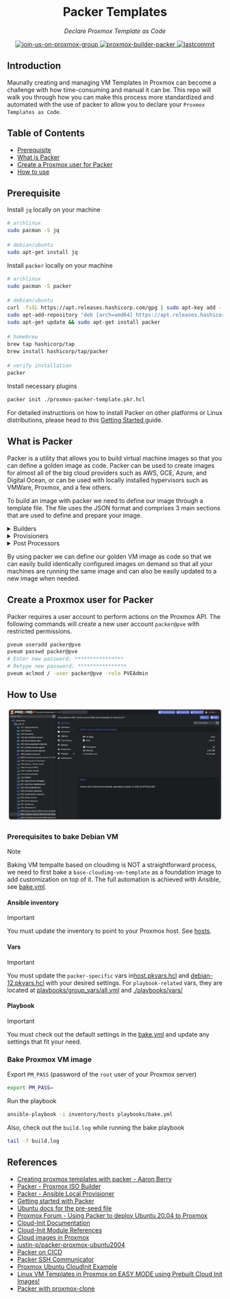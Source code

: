 <h1 align="center">Packer Templates</h1>
<p align="center">
    <em>Declare Proxmox Template as Code</em>
</p>
<p align="center">
    <a href="https://t.me/pve_zh">
        <img src="https://img.shields.io/badge/join-us%20on%20proxmox%20group-gray.svg?longCache=true&logo=proxmox&colorB=orange" alt="join-us-on-proxmox-group"/>
    </a>
    <a href="https://www.packer.io/plugins/builders/proxmox/">
        <img src="https://img.shields.io/badge/provider-proxmox%20builder-gray.svg?longCache=true&logo=packer&colorB=blueviolet" alt="proxmox-builder-packer"/>
    </a>
    <a href="https://github.com/TechProber/cloud-estate">
        <img src="https://img.shields.io/github/last-commit/TechProber/cloud-estate" alt="lastcommit"/>
    </a>
</p>

## Introduction

Maunally creating and managing VM Templates in Proxmox can become a challenge with how time-consuming and manual it can be. This repo will walk you through how you can make this process more standardized and automated with the use of packer to allow you to declare your `Proxmox Templates as Code`.

## Table of Contents

- [Prerequisite](#prerequisite)
- [What is Packer](#what-is-packer)
- [Create a Proxmox user for Packer](#create-proxmox-user-for-packer)
- [How to use](#how-to-use)

## Prerequisite

Install `jq` locally on your machine

```bash
# archlinux
sudo pacman -S jq

# debian/ubuntu
sudo apt-get install jq
```

Install `packer` locally on your machine

```bash
# archlinux
sudo pacman -S packer

# debian/ubuntu
curl -fsSL https://apt.releases.hashicorp.com/gpg | sudo apt-key add -
sudo apt-add-repository "deb [arch=amd64] https://apt.releases.hashicorp.com $(lsb_release -cs) main"
sudo apt-get update && sudo apt-get install packer

# homebrew
brew tap hashicorp/tap
brew install hashicorp/tap/packer

# verify installation
packer
```

Install necessary plugins

```bash
packer init ./proxmox-packer-template.pkr.hcl
```

For detailed instructions on how to install Packer on other platforms or Linux distributions, please head to this [ Getting Started ](https://learn.hashicorp.com/tutorials/packer/get-started-install-cli) guide.

## What is Packer

Packer is a utility that allows you to build virtual machine images so that you can define a golden image as code. Packer can be used to create images for almost all of the big cloud providers such as AWS, GCE, Azure, and Digital Ocean, or can be used with locally installed hypervisors such as VMWare, Proxmox, and a few others.

To build an image with packer we need to define our image through a template file. The file uses the JSON format and comprises 3 main sections that are used to define and prepare your image.

<details><summary>Builders</summary>

</br>

> Builders: Components of Packer that are able to create a machine image for a single platform. A builder is invoked as part of a build in order to create the actual resulting images.

</details>

<details><summary>Provisioners</summary>

</br>

> Provisioners: Install and configure software within a running machine prior to that machine being turned into a static image. Example provisioners include shell scripts, Chef, Puppet, etc.

</details>

<details><summary>Post Processors</summary>

</br>

> Provisioners: Install and configure software within a running machine prior to that machine being turned into a static image. Example provisioners include shell scripts, Chef, Puppet, etc.

</details>

By using packer we can define our golden VM image as code so that we can easily build identically configured images on demand so that all your machines are running the same image and can also be easily updated to a new image when needed.

## Create a Proxmox user for Packer

Packer requires a user account to perform actions on the Proxmox API. The following commands will create a new user account `packer@pve` with restricted permissions.

```bash
pveum useradd packer@pve
pveum passwd packer@pve
# Enter new password: ****************
# Retype new password: ****************
pveum aclmod / -user packer@pve -role PVEAdmin
```

## How to Use

![](https://github.com/TechProber/cloud-estate/blob/master/packer-templates/assets/screenshot.png?raw=true)

### Prerequisites to bake Debian VM

> [!NOTE]
> Baking VM tempalte based on cloudimg is NOT a straightforward process, we need to first bake a `base-cloudimg-vm-template` as a foundation image to add customization on top of it. The full automation is achieved with Ansible, see [bake.yml](./playbooks/bake.yml).

#### Ansible inventory

> [!IMPORTANT]
> You must update the inventory to point to your Proxmox host. See [hosts](./inventory/hosts).

#### Vars

> [!IMPORTANT]
> You must update the `packer-specific` vars in[host.pkvars.hcl](./vars/host.pkvars.hcl) and [debian-12.pkvars.hcl](./vars/debian-12.pkvars.hcl) with your desired settings. For `playbook-related` vars, they are located at [playbooks/group_vars/all.yml](./playbooks/group_vars/all.yml) and [./playbooks/vars/](./playbooks/vars/)

#### Playbook

> [!IMPORTANT]
> You must check out the default settings in the [bake.yml](./playbooks/bake.yml) and update any settings that fit your need.

### Bake Proxmox VM image

Export `PM_PASS` (password of the `root` user of your Proxmox server)

```bash
export PM_PASS=
```

Run the playbook

```bash
ansible-playbook -i inventory/hosts playbooks/bake.yml
```

Also, check out the `build.log` while running the bake playbook

```bash
tail -f build.log
```

## References

- [Creating proxmox templates with packer - Aaron Berry](https://dev.to/aaronktberry/creating-proxmox-templates-with-packer-1b35)
- [Packer - Proxmox ISO Builder](https://developer.hashicorp.com/packer/integrations/hashicorp/proxmox/latest/components/builder/iso)
- [Packer - Ansible Local Provisioner](https://www.packer.io/plugins/provisioners/ansible/ansible-local)
- [Getting started with Packer](https://packer.io/intro/getting-started/install.html)
- [Ubuntu docs for the pre-seed file](https://help.ubuntu.com/16.04/installation-guide/i386/apbs04.html)
- [Proxmox Forum - Using Packer to deploy Ubuntu 20.04 to Proxmox](https://forum.proxmox.com/threads/using-packer-to-deploy-ubuntu-20-04-to-proxmox.104275/)
- [Cloud-Init Documentation](https://cloudinit.readthedocs.io/en/0.7.7/index.html)
- [Cloud-Init Module References](https://cloudinit.readthedocs.io/en/latest/reference/modules.html)
- [Cloud images in Proxmox](https://gist.github.com/chriswayg/b6421dcc69cb3b7e41f2998f1150e1df)
- [justin-p/packer-proxmox-ubuntu2004](https://github.com/justin-p/packer-proxmox-ubuntu2004/blob/main/playbooks/tasks/enable_cloud-init.yml)
- [Packer on CICD](https://www.packer.io/guides/packer-on-cicd/pipelineing-builds)
- [Packer SSH Communicator](https://developer.hashicorp.com/packer/docs/communicators/ssh)
- [Proxmox Ubuntu CloudInit Example](https://github.com/UntouchedWagons/Ubuntu-CloudInit-Docs)
- [Linux VM Templates in Proxmox on EASY MODE using Prebuilt Cloud Init Images!](https://www.apalrd.net/posts/2023/pve_cloud/)
- [Packer with proxmox-clone](https://aaronsplace.co.uk/blog/2021-08-07-packer-proxmox-clone.html)
